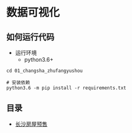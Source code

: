 # 数据可视化

## 如何运行代码

- 运行环境
    - python3.6+

```
cd 01_changsha_zhufangyushou

# 安装依赖
python3.6 -m pip install -r requirements.txt
```

## 目录
- [长沙房屋预售](01_changsha_zhufangyushou)